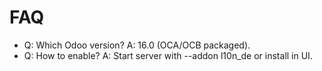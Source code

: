 # FAQ

- Q: Which Odoo version? A: 16.0 (OCA/OCB packaged).
- Q: How to enable? A: Start server with --addon l10n_de or install in UI.

